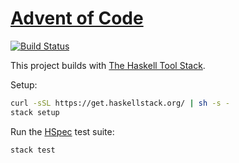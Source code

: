 # [Advent of Code](https://adventofcode.com/2018)

[![Build Status](https://travis-ci.org/HerrNaN/aoc18.svg?branch=master)](https://travis-ci.org/HerrNaN/aoc18)

This project builds with [The Haskell Tool Stack](https://haskellstack.org/).

Setup:

```sh
curl -sSL https://get.haskellstack.org/ | sh -s -
stack setup
```

Run the [HSpec](https://hspec.github.io/) test suite:
```sh
stack test
```